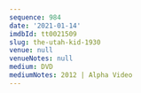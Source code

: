 ```yaml
---
sequence: 984
date: '2021-01-14'
imdbId: tt0021509
slug: the-utah-kid-1930
venue: null
venueNotes: null
medium: DVD
mediumNotes: 2012 | Alpha Video
---
```


